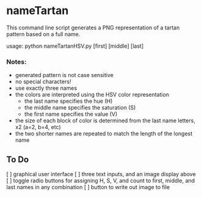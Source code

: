 # nameTartan

This command line script generates a PNG representation of a tartan pattern based on a full name.

usage: python nameTartanHSV.py \[first\] \[middle\] \[last\]

### Notes:
- generated pattern is not case sensitive
- no special characters!
- use exactly three names
- the colors are interpreted using the HSV color representation
    - the last name specifies the hue (H)
    - the middle name specifies the saturation (S)
    - the first name specifies the value (V)
- the size of each block of color is determined from the last name letters, x2 (a=2, b=4, etc)
- the two shorter names are repeated to match the length of the longest name

## To Do
[ ] graphical user interface
    [ ] three text inputs, and an image display above
    [ ] toggle radio buttons for assigning H, S, V, and count to first, middle, and last names in any combination
    [ ] button to write out image to file
